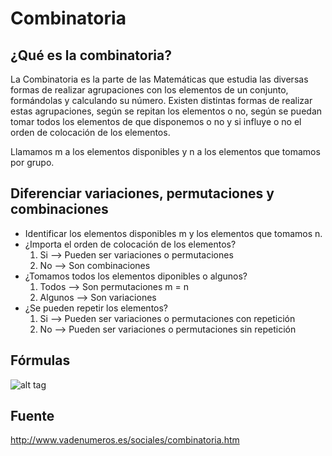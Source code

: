 # Combinatoria

## ¿Qué es la combinatoria?
La Combinatoria es la parte de las Matemáticas que estudia las diversas formas de realizar agrupaciones con los elementos de un conjunto, formándolas y calculando su número.
Existen distintas formas de realizar estas agrupaciones, según se repitan los elementos o no, según se puedan tomar todos los elementos de que disponemos o no y si influye o no el orden de colocación de los elementos.

Llamamos m a los elementos disponibles y n a los elementos que tomamos por grupo.

## Diferenciar variaciones, permutaciones y combinaciones
- Identificar los elementos disponibles m y los elementos que tomamos n.
- ¿Importa el orden de colocación de los elementos?
  1. Si --> Pueden ser variaciones o permutaciones
  2. No --> Son combinaciones
- ¿Tomamos todos los elementos diponibles o algunos?
  1. Todos --> Son permutaciones m = n
  2. Algunos --> Son variaciones
- ¿Se pueden repetir los elementos?
  1. Si --> Pueden ser variaciones o permutaciones con repetición
  2. No --> Pueden ser variaciones o permutaciones sin repetición

## Fórmulas
![alt tag](http://www.vadenumeros.es/imagenes/sociales/combinatoria_esquema.gif)

## Fuente
http://www.vadenumeros.es/sociales/combinatoria.htm
